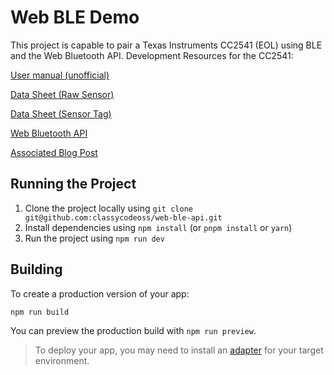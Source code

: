 # Web BLE Demo
This project is capable to pair a Texas Instruments CC2541 (EOL) using BLE and the Web Bluetooth API.
Development Resources for the CC2541:

[User manual (unofficial)](http://devrel.zoomquiet.top/data/20160412163806/index.html)

[Data Sheet (Raw Sensor)](https://www.ti.com/product/CC2541?utm_source=google&utm_medium=cpc&utm_campaign=epd-con-null-prodfolderdynamic-cpc-pf-google-de&utm_content=prodfolddynamic&ds_k=DYNAMIC+SEARCH+ADS&DCM=yes&gclid=CjwKCAjwo8-SBhAlEiwAopc9WzsiHlMSiU5a_5D582L_hhsn6AjeQg5xJeKqXLEcMnr99H2G35x5FBoCOdoQAvD_BwE&gclsrc=aw.ds)

[Data Sheet (Sensor Tag)](https://www.ti.com/tool/CC2541-SENSORTAG-IBEACON-RD?utm_source=google&utm_medium=cpc&utm_campaign=sys-ind-null-refdesdynamic-cpc-evm-google-de&utm_content=refdesdynamic&ds_k=DYNAMIC+SEARCH+ADS&DCM=yes&gclid=CjwKCAjwo8-SBhAlEiwAopc9WzUjtCRFNklXLMBLhsE3Xy3lg4vNWoGeqX3IFEyn5ERhZY9aUtQr7hoC3PEQAvD_BwE&gclsrc=aw.ds)


[Web Bluetooth API](https://developer.mozilla.org/en-US/docs/Web/API/Web_Bluetooth_API)

[Associated Blog Post](https://medium.com/p/9d765ff851ea)

## Running the Project

1. Clone the project locally using `git clone git@github.com:classycodeoss/web-ble-api.git`
2. Install dependencies using `npm install` (or `pnpm install` or `yarn`)
3. Run the project using `npm run dev`

## Building

To create a production version of your app:

```bash
npm run build
```

You can preview the production build with `npm run preview`.
> To deploy your app, you may need to install an [adapter](https://kit.svelte.dev/docs/adapters) for your target environment.
